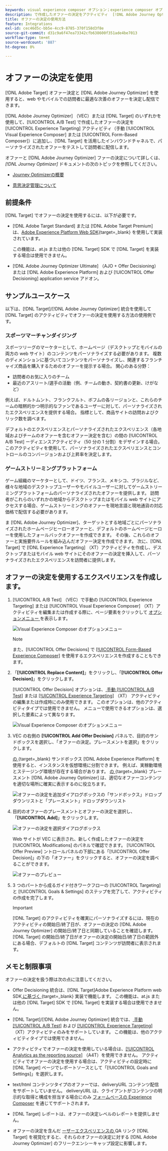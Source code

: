 ```yaml
---
keywords: visual experience composer オプション；experience composer オプション；エクスペリエンスオプション；オファー決定；offer decisioning;ajo;journey optimizer
description: で作成したオファーの決定をアクティビティ  [!DNL Adobe Journey Optimizer]  追加する方法を説明します。
title: オファーの決定の使用方法
feature: Integrations
exl-id: cec46d5c-bb5e-4cc9-8785-370f158d3f8e
source-git-commit: d31c9a6f47ea73342cfb638600f351ade4be7013
workflow-type: tm+mt
source-wordcount: '887'
ht-degree: 0%

---
```


# オファーの決定を使用

[!DNL Adobe Target] オファー決定と [!DNL Adobe Journey Optimizer] を使用すると、web やモバイルでの訪問者に最適な次善のオファーを決定し配信できます。

[!DNL Adobe Journey Optimizer] （VEC）または [!DNL Target] のいずれかを使用して、[!UICONTROL A/B Test] で作成したオファーの決定を [!UICONTROL Experience Targeting] アクティビティ（手動 [!UICONTROL Visual Experience Composer] または [!UICONTROL Form-Based Composer]）に追加し、[!DNL Target] を活用したインバウンドチャネルで、パーソナライズされたオファーをテストして訪問者に配信します。

オファーと [!DNL Adobe Journey Optimizer] ファーの決定について詳しくは、*[!DNL Journey Optimizer]* ドキュメントの次のトピックを参照してください。

* [Journey Optimizerの概要 ](https://experienceleague.adobe.com/docs/journey-optimizer/using/get-started/get-started.html)

* [ 意思決定管理について ](https://experienceleague.adobe.com/docs/journey-optimizer/using/offer-decisioning/get-started-decision/starting-offer-decisioning.html)

## 前提条件

[!DNL Target] でオファーの決定を使用するには、以下が必要です。

* [!DNL Adobe Target Standard] または [!DNL Adobe Target Premium] は、[Adobe Experience Platform Web SDK](https://experienceleague.adobe.com/docs/target-dev/developer/client-side/aep-web-sdk.html?lang=ja){target=_blank} を使用して実装されています。

  この機能は、at.js または他の [!DNL Target] SDK で [!DNL Target] を実装する場合は使用できません。

* [!DNL Adobe Journey Optimizer Ultimate] （AJO + Offer Decisioning）または [!DNL Adobe Experience Platform] および [!UICONTROL Offer Decisioning] application service アドオン。

## サンプルユースケース

以下は、[!DNL Target]/[!DNL Adobe Journey Optimizer] 統合を使用して [!DNL Target] のアクティビティでオファーの決定を使用する方法の使用例です。

### スポーツマーチャンダイジング

スポーツリーグのマーケターとして、ホームページ（デスクトップとモバイルの両方の web サイト）のコンテンツをパーソナライズする必要があります。 複数のディメンションに基づいてコンテンツをパーソナライズし、関連するフランチャイズ商品を購入するためのオファーを提示する場合。 関心のある分野：

* 訪問者のお気に入りのチーム
* 最近のアスリート/選手の活動（例、チームの動き、契約書の更新、けがなど）

例えば、ドルトムント、フランクフルト、ボフムの各リージョンと、これらのチームの暗黙的かつ明示的なファンであるユーザーに対して、パーソナライズされたエクスペリエンスを提供する場合。 指標として、商品サイトの訪問およびクリック数を調べます。

デフォルトのエクスペリエンスとパーソナライズされたエクスペリエンス（各地域およびチームのオファーを含むオファー決定を含む）の間の [!UICONTROL A/B Test] ーディエンスアクティビティ（50 分の 1 分割）をデザインする場合。 このアクティビティを使用して、パーソナライズされたエクスペリエンスとコントロールのコンバージョンおよび上昇率を決定します。

### ゲームストリーミングプラットフォーム

ゲーム組織のマーケターとして、ドイツ、フランス、メキシコ、ブラジルなど、様々な地域のデスクトップユーザーやモバイルユーザーに対してゲームストリーミングプラットフォームのパーソナライズされたオファーを提供します。 訪問者がこれらのいずれかの地域からデスクトップまたはモバイル web サイトにアクセスする場合、ゲームストリーミングのオファーを現地言語と現地通貨の対応価格で配信する必要があります。

ま [!DNL Adobe Journey Optimizer]、ターゲットとする地域ごとにパーソナライズされたホームページヒーローオファーと、デフォルトのホームページヒーローを使用したフォールバックオファーを作成できます。 その後、これらのオファーと実施要件ルールを組み込んだオファー決定を作成できます。 次に、[!DNL Target] で [!DNL Experience Targeting] （XT）アクティビティを作成し、デスクトップまたはモバイル web サイトにそのオファーの決定を挿入して、パーソナライズされたエクスペリエンスを訪問者に提供します。

## オファーの決定を使用するエクスペリエンスを作成します。

1. [!UICONTROL A/B Test] （VEC）で手動の [!UICONTROL Experience Targeting] または [!UICONTROL Visual Experience Composer] （XT）アクティビティを編集または作成する際に、ページ要素をクリックして [ オプションメニュー ](/help/main/c-experiences/c-visual-experience-composer/viztarget-options.md) を表示します。

   ![Visual Experience Composer のオプションメニュー ](assets/options-menu1.png)

   >[!NOTE]
   >
   >また、[!UICONTROL Offer Decisions] で [[!UICONTROL Form-Based Experience Composer]](/help/main/c-experiences/form-experience-composer.md) を使用するエクスペリエンスを作成することもできます。

1. 「**[!UICONTROL Replace Content]**」をクリックし、「**[!UICONTROL Offer Decision]**」をクリックします。

   [!UICONTROL Offer Decision] オプションは、[ 手動 [!UICONTROL A/B Test]](/help/main/c-activities/t-test-ab/test-ab.md#types) または [[!UICONTROL Experience Targeting]](/help/main/c-activities/t-experience-target/experience-target.md) （XT） アクティビティの編集または作成時にのみ使用できます。 このオプションは、他のアクティビティタイプでは使用できません。 メニューで使用できるオプションは、選択した要素によって異なります。

   ![Visual Experience Composer のオプションメニュー ](assets/options-menu.png)

1. VEC の右側の **[!UICONTROL Add Offer Decision]** パネルで、目的のサンドボックスを選択し、「オファーの決定。プレースメントを選択」をクリックします。

   [ の ](https://experienceleague.adobe.com/docs/experience-platform/sandbox/ui/overview.html){target=_blank} サンドボックス [!DNL Adobe Experience Platform] を使用すると、インスタンスを仮想環境に分割できます。 例えば、実稼動環境とステージング環境が存在する場合があります。 [ の ](https://experienceleague.adobe.com/docs/journey-optimizer/using/offer-decisioning/create-components/creating-placements.html){target=_blank} プレースメント [!DNL Adobe Journey Optimizer] は、適切なオファーコンテンツを適切な場所に確実に表示するのに役立ちます。

   ![ オファーの決定を追加ダイアログボックスの「サンドボックス」ドロップダウンリストと「プレースメント」ドロップダウンリスト ](/help/main/c-integrating-target-with-mac/ajo/assets/sandbox-placement.png)

1. 目的のオファーのプレースメントとオファーの決定を選択し、「**[!UICONTROL Add]**」をクリックします。

   ![ オファーの決定を選択ダイアログボックス ](/help/main/c-integrating-target-with-mac/ajo/assets/select-offer-decision.png)

   Web サイトが VEC に表示され、新しく作成したオファーの決定を [!UICONTROL Modifications] のパネルで確認できます。 [!UICONTROL Offer Preview] ントロールパネルの下部にある「[!UICONTROL Offer Decision]」の下の「オファー」をクリックすると、オファーの決定を調べることができます。

   <!--You can examine the various offers contained in the offer by clicking the appropriate icon at the bottom of the [!UICONTROL Offer Preview] dialog box, including the fallback offer. A fallback offer is the default offer displayed when a visitor is not eligible for any of the personalized offers in the collection.-->

   ![ オファーのプレビュー ](assets/offer-preview2.png)

1. 3 つのパートから成るガイド付きワークフローの [!UICONTROL Targeting] と [!UICONTROL Goals & Settings] のステップを完了して、アクティビティの作成を完了します。

   >[!IMPORTANT]
   >
   >[!DNL Target] のアクティビティを確実にパーソナライズするには、現在のアクティビティの開始日/終了日が、オファーの決定の [!DNL Adobe Journey Optimizer] の開始日/終了日と同期していることを確認します。 [!DNL Target] の開始日/終了日がオファーの決定の開始日/終了日の範囲外にある場合、デフォルトの [!DNL Target] コンテンツが訪問者に表示されます。

## メモと制限事項

オファーの決定を扱う際は次の点に注意してください。

* Offer Decisioning 統合は、[!DNL Target]Adobe Experience Platform web SDK[ に基づく ](https://experienceleague.adobe.com/docs/target-dev/developer/client-side/aep-web-sdk.html?lang=ja){target=_blank} 実装で機能します。 この機能は、at.js または他の [!DNL Target] SDK で [!DNL Target] を実装する場合は使用できません。

* [!DNL Target]/[!DNL Adobe Journey Optimizer] 統合では、[ 手動 [!UICONTROL A/B Test]](/help/main/c-activities/t-test-ab/test-ab.md#types) および [[!UICONTROL Experience Targeting]](/help/main/c-activities/t-experience-target/experience-target.md) （XT）アクティビティのみをサポートしています。 この機能は、他のアクティビティタイプでは使用できません。

* アクティビティでオファーの決定を使用している場合は、[[!UICONTROL Analytics as the reporting source]](/help/main/c-integrating-target-with-mac/a4t/a4t.md) （A4T）を使用できません。 アクティビティでオファーの決定を使用する場合は、アクティビティの設定時に [!DNL Target] ページでレポートソースとして「[!UICONTROL Goals and Settings]」を選択します。

* text/html コンテンツタイプのオファーでは、deliveryURL コンテンツ配信をサポートしていません。 deliveryURL は、クライアントがコンテンツの明示的な取得と構成を担当する場合にのみ [ フォームベースの Experience Composer](/help/main/c-experiences/form-experience-composer.md) を通じてサポートされます。

* [!DNL Target] レポートは、オファーの決定レベルのレポートを提供しません。

* オファーの決定を含んだ [ ーザーエクスペリエンスの ](/help/main/c-activities/c-activity-qa/activity-qa.md)QA リンク [!DNL Target] を視覚化すると、それらのオファーの決定に対する [!DNL Adobe Journey Optimizer] のフリークエンシーキャップ設定に影響します。
